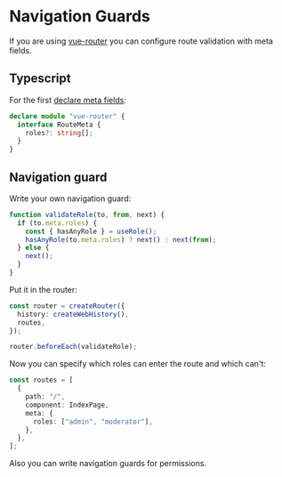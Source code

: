 # Navigation Guards

If you are using [vue-router](https://router.vuejs.org/) you can configure route validation with meta fields.

## Typescript

For the first [declare meta fields](https://router.vuejs.org/guide/advanced/meta.html#typescript):

```ts
declare module "vue-router" {
  interface RouteMeta {
    roles?: string[];
  }
}
```

## Navigation guard

Write your own navigation guard:

```ts
function validateRole(to, from, next) {
  if (to.meta.roles) {
    const { hasAnyRole } = useRole();
    hasAnyRole(to.meta.roles) ? next() : next(from);
  } else {
    next();
  }
}
```

Put it in the router:

```ts
const router = createRouter({
  history: createWebHistory(),
  routes,
});

router.beforeEach(validateRole);
```

Now you can specify which roles can enter the route and which can't:

```ts
const routes = [
  {
    path: "/",
    component: IndexPage,
    meta: {
      roles: ["admin", "moderator"],
    },
  },
];
```

Also you can write navigation guards for permissions.
